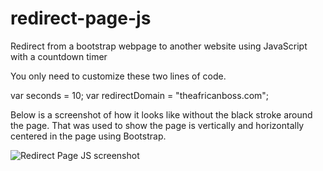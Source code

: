 # redirect-page-js

Redirect from a bootstrap webpage to another website using JavaScript with a countdown timer

You only need to customize these two lines of code.

var seconds = 10;
var redirectDomain = "theafricanboss.com";

Below is a screenshot of how it looks like without the black stroke around the page.
That was used to show the page is vertically and horizontally centered in the page using Bootstrap.


![Redirect Page JS screenshot](https://github.com/theafricanboss/redirect-page-js/blob/main/redirect-page-js.jpg)

